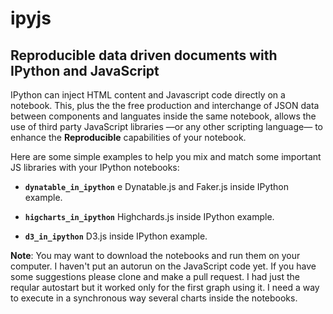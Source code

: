 # ipyjs
## Reproducible data driven documents with IPython and JavaScript
IPython can inject HTML content and Javascript code directly on a notebook. This, plus the the free production and interchange of JSON data between components and languates inside the same notebook, allows the use of third party JavaScript libraries &mdash;or any other scripting language&mdash; to enhance the **Reproducible** capabilities of your notebook.

Here are some simple examples to help you mix and match some important JS libraries with your IPython notebooks:

* **`dynatable_in_ipython`** e Dynatable.js and Faker.js inside IPython example.

* **`higcharts_in_ipython`** Highchards.js inside IPython example.

* **`d3_in_ipython`** D3.js inside IPython example.

**Note**: You may want to download the notebooks and run them on your computer. I haven't put an autorun on the JavaScript code yet. If you have some suggestions please clone and make a pull request. I had just the reqular autostart but it worked only for the first graph using it. I need a way to execute in a synchronous way several charts inside the notebooks.
